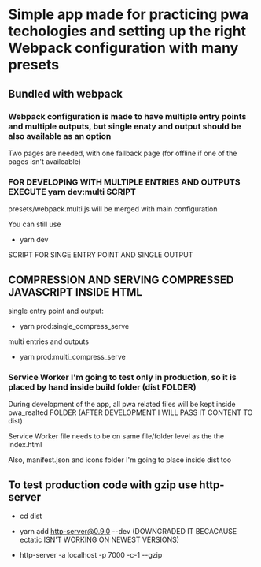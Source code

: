 # Simple app made for practicing pwa techologies and setting up the right Webpack configuration with many presets

## Bundled with webpack

### Webpack configuration is made to have multiple entry points and multiple outputs, but single enaty and output should be also available as an option

Two pages are needed, with one fallback page (for offline if one of the pages isn't availeable)

### FOR DEVELOPING WITH MULTIPLE ENTRIES AND OUTPUTS EXECUTE yarn dev:multi SCRIPT

presets/webpack.multi.js will be merged with main configuration

You can still use 

- yarn dev

SCRIPT FOR SINGE ENTRY POINT AND SINGLE OUTPUT

## COMPRESSION AND SERVING COMPRESSED JAVASCRIPT INSIDE HTML

single entry point and output:

- yarn prod:single_compress_serve

multi entries and outputs

- yarn prod:multi_compress_serve

### Service Worker I'm going to test only in production, so it is placed by hand inside build folder (dist FOLDER)

During development of the app, all pwa related files will be kept inside pwa_realted FOLDER (AFTER DEVELOPMENT I WILL PASS IT CONTENT TO dist)

Service Worker file needs to be on same file/folder level as the the index.html

Also, manifest.json and icons folder I'm going to place inside dist too

## To test production code with gzip use http-server

- cd dist

- yarn add http-server@0.9.0 --dev (DOWNGRADED IT BECACAUSE ectatic ISN'T WORKING ON NEWEST VERSIONS)

- http-server -a localhost -p 7000 -c-1 --gzip
